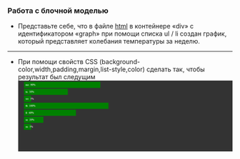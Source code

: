 ### Работа с блочной моделью

* Представьте себе, что в файле [html](index.html) в контейнере «div» с идентификатором «graph» при помощи списка ul / li создан график, который представляет колебания температуры за неделю.

---
* При помощи свойств CSS (background-color,width,padding,margin,list-style,color) сделать так, чтобы результат был следущим ![rez](result.png)